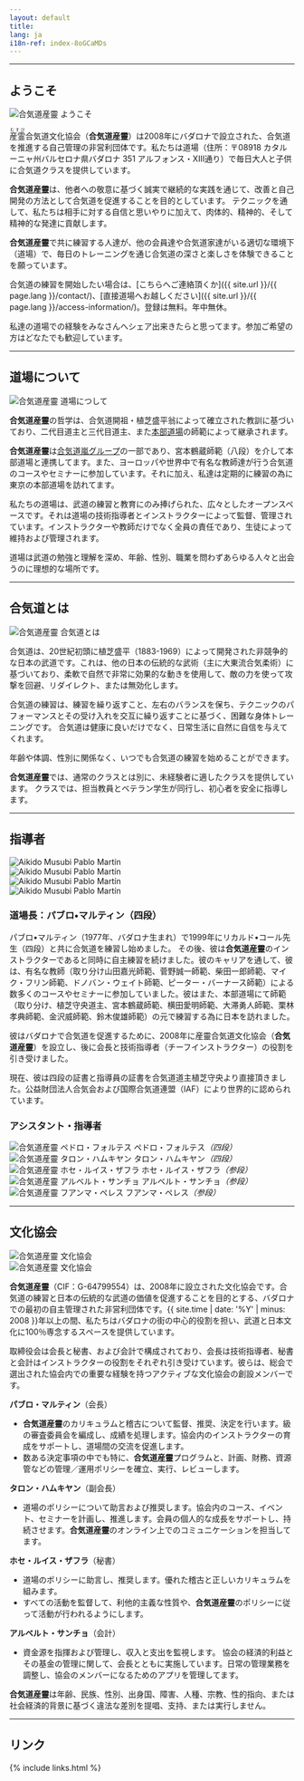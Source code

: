 ```yaml
---
layout: default
title:
lang: ja
i18n-ref: index-8oGCaMDs
---
```


<hr id="welcome" class="anchor">

## ようこそ

<picture>
  <source type="image/webp" srcset="{{ site.url }}/images/index-8oGCaMDs-01.webp" class="img-fluid lazyload">
  <source type="image/jpeg" srcset="{{ site.url }}/images/index-8oGCaMDs-01.jpg" class="img-fluid lazyload">
  <img src="{{ site.url }}/images/index-8oGCaMDs-01.jpg" class="img-fluid lazyload" alt="合気道産靈 ようこそ">
</picture>

<ruby>産霊<rt>むすび</rt></ruby>合気道文化協会（<b>合気道産靈</b>）は2008年にバダロナで設立された、合気道を推進する自己管理の非営利団体です。私たちは道場（住所：〒08918 カタルーニャ州バルセロナ県バダロナ 351 アルフォンス・XIII通り）で毎日大人と子供に合気道クラスを提供しています。

<b>合気道産靈</b>は、他者への敬意に基づく誠実で継続的な実践を通じて、改善と自己開発の方法として合気道を促進することを目的としています。 テクニックを通して、私たちは相手に対する自信と思いやりに加えて、肉体的、精神的、そして精神的な発達に貢献します。

<b>合気道産靈</b>で共に練習する人達が、他の会員達や合気道家達がいる適切な環境下（道場）で、毎日のトレーニングを通じ合気道の深さと楽しさを体験できることを願っています。

合気道の練習を開始したい場合は、[こちらへご連絡頂くか]({{ site.url }}/{{ page.lang }}/contact/)、[直接道場へお越しください]({{ site.url }}/{{ page.lang }}/access-information/)。登録は無料。年中無休。

私達の道場での経験をみなさんへシェア出来きたらと思ってます。参加ご希望の方はどなたでも歓迎しています。

<hr id="our-dojo" class="anchor">

## 道場について

<picture>
  <source type="image/webp" srcset="{{ site.url }}/images/index-8oGCaMDs-09.webp" class="img-fluid lazyload">
  <source type="image/jpeg" srcset="{{ site.url }}/images/index-8oGCaMDs-09.jpg" class="img-fluid lazyload">
  <img src="{{ site.url }}/images/index-8oGCaMDs-09.jpg" class="img-fluid lazyload" alt="合気道産靈 道場につして">
</picture>

<b>合気道産靈</b>の哲学は、合気道開祖・植芝盛平翁によって確立された教訓に基づいており、二代目道主と三代目道主、また[本部道場](http://www.aikikai.or.jp/)の師範によって継承されます。

<b>合気道産靈</b>は[合気道嵐グループ](http://aikidoarashigroup.com/)の一部であり、宮本鶴蔵師範（八段）を介して本部道場と連携してます。また、ヨーロッパや世界中で有名な教師達が行う合気道のコースやセミナーに参加しています。それに加え、私達は定期的に練習の為に東京の本部道場を訪れてます。

私たちの道場は、武道の練習と教育にのみ捧げられた、広々としたオープンスペースです。それは道場の技術指導者とインストラクターによって監督、管理されています。インストラクターや教師だけでなく全員の責任であり、生徒によって維持および管理されます。

道場は武道の勉強と理解を深め、年齢、性別、職業を問わずあらゆる人々と出会うのに理想的な場所です。

<hr id="aikido" class="anchor">

## 合気道とは

<picture>
  <source type="image/webp" srcset="{{ site.url }}/images/index-8oGCaMDs-02.webp" class="img-fluid lazyload">
  <source type="image/jpeg" srcset="{{ site.url }}/images/index-8oGCaMDs-02.jpg" class="img-fluid lazyload">
  <img src="{{ site.url }}/images/index-8oGCaMDs-02.jpg" class="img-fluid lazyload" alt="合気道産靈 合気道とは">
</picture>

合気道は、20世紀初頭に植芝盛平（1883-1969）によって開発された非競争的な日本の武道です。これは、他の日本の伝統的な武術（主に大東流合気柔術）に基づいており、柔軟で自然で非常に効果的な動きを使用して、敵の力を使って攻撃を回避、リダイレクト、または無効化します。

合気道の練習は、練習を繰り返すこと、左右のバランスを保ち、テクニックのパフォーマンスとその受け入れを交互に繰り返すことに基づく、困難な身体トレーニングです。 合気道は健康に良いだけでなく、日常生活に自然に自信を与えてくれます。

年齢や体調、性別に関係なく、いつでも合気道の練習を始めることができます。

<b>合気道産靈</b>では、通常のクラスとは別に、未経験者に適したクラスを提供しています。 クラスでは、担当教員とベテラン学生が同行し、初心者を安全に指導します。

<hr id="instructors" class="anchor">

## 指導者

<div id="index-8oGCaMDs-instructors" class="container">
  <div class="row">
    <div class="col col-sm">
      <picture>
        <source type="image/webp" srcset="{{ site.url }}/images/index-8oGCaMDs-05_.webp" class="img-fluid lazyload">
        <source type="image/jpeg" srcset="{{ site.url }}/images/index-8oGCaMDs-05_.jpg" class="img-fluid lazyload">
        <img src="{{ site.url }}/images/index-8oGCaMDs-04.jpg" class="img-fluid lazyload" alt="Aikido Musubi Pablo Martín">
      </picture>
    </div>
    <div class="col col-sm">
      <picture>
        <source type="image/webp" srcset="{{ site.url }}/images/index-8oGCaMDs-06_.webp" class="img-fluid lazyload">
        <source type="image/jpeg" srcset="{{ site.url }}/images/index-8oGCaMDs-06_.jpg" class="img-fluid lazyload">
        <img src="{{ site.url }}/images/index-8oGCaMDs-06.jpg" class="img-fluid lazyload" alt="Aikido Musubi Pablo Martín">
      </picture>
    </div>
  </div>
  <div class="row">
    <div class="col col-sm">
      <picture>
        <source type="image/webp" srcset="{{ site.url }}/images/index-8oGCaMDs-07_.webp" class="img-fluid lazyload">
        <source type="image/jpeg" srcset="{{ site.url }}/images/index-8oGCaMDs-07_.jpg" class="img-fluid lazyload">
        <img src="{{ site.url }}/images/index-8oGCaMDs-07.jpg" class="img-fluid lazyload" alt="Aikido Musubi Pablo Martín">
      </picture>
    </div>
    <div class="col col-sm">
      <picture>
        <source type="image/webp" srcset="{{ site.url }}/images/index-8oGCaMDs-08_.webp" class="img-fluid lazyload">
        <source type="image/jpeg" srcset="{{ site.url }}/images/index-8oGCaMDs-08_.jpg" class="img-fluid lazyload">
        <img src="{{ site.url }}/images/index-8oGCaMDs-08.jpg" class="img-fluid lazyload" alt="Aikido Musubi Pablo Martín">
      </picture>
    </div>
  </div>
</div>

### 道場長：パブロ•マルティン（四段）

パブロ•マルティン（1977年、バダロナ生まれ）で1999年にリカルド•コール先生（四段）と共に合気道を練習し始めました。 その後、彼は<b>合気道産靈</b>のインストラクターであると同時に自主練習を続けました。彼のキャリアを通して、彼は、有名な教師（取り分け山田嘉光師範、菅野誠一師範、柴田一郎師範、マイク・フリン師範、ドノバン・ウェイト師範、ピーター・バーナース師範）による数多くのコースやセミナーに参加していました。彼はまた、本部道場にて師範（取り分け、植芝守央道主、宮本鶴蔵師範、横田愛明師範、大滞勇人師範、栗林孝典師範、金沢威師範、鈴木俊雄師範）の元で練習する為に日本を訪れました。

彼はバダロナで合気道を促進するために、2008年に産靈合気道文化協会（<b>合気道産靈</b>）を設立し、後に会長と技術指導者（チーフインストラクター）の役割を引き受けました。

現在、彼は四段の証書と指導員の証書を合気道道主植芝守央より直接頂きました。公益財団法人合気会および国際合気道連盟（IAF）により世界的に認められています。

### アシスタント・指導者

<div id="index-8oGCaMDs-instructors" class="container">
  <div class="row">
    <div class="col-4 col-sm-4">
      <picture>
        <source type="image/webp" srcset="{{ site.url }}/images/index-8oGCaMDs-13.webp" class="img-fluid lazyload">
        <source type="image/jpeg" srcset="{{ site.url }}/images/index-8oGCaMDs-13.jpg" class="img-fluid lazyload">
        <img src="{{ site.url }}/images/index-8oGCaMDs-13.jpg" class="img-fluid lazyload" alt="合気道産靈 ペドロ・フォルテス">
      </picture>
      <span>ペドロ・フォルテス<em>（四段）</em></span>
    </div>
    <div class="col-4 col-sm-4">
      <picture>
        <source type="image/webp" srcset="{{ site.url }}/images/index-8oGCaMDs-14.webp" class="img-fluid lazyload">
        <source type="image/jpeg" srcset="{{ site.url }}/images/index-8oGCaMDs-14.jpg" class="img-fluid lazyload">
        <img src="{{ site.url }}/images/index-8oGCaMDs-14.jpg" class="img-fluid lazyload" alt="合気道産靈 タロン・ハムキヤン">
      </picture>
      <span>タロン・ハムキヤン<em>（四段）</em></span>
    </div>
    <div class="col-4 col-sm-4">
      <picture>
        <source type="image/webp" srcset="{{ site.url }}/images/index-8oGCaMDs-15.webp" class="img-fluid lazyload">
        <source type="image/jpeg" srcset="{{ site.url }}/images/index-8oGCaMDs-15.jpg" class="img-fluid lazyload">
        <img src="{{ site.url }}/images/index-8oGCaMDs-15.jpg" class="img-fluid lazyload" alt="合気道産靈 ホセ・ルイス・ザフラ">
      </picture>
      <span>ホセ・ルイス・ザフラ<em>（参段）</em></span>
    </div>
  </div>
  <div class="row">
    <div class="col-4 col-sm-4">
      <picture>
        <source type="image/webp" srcset="{{ site.url }}/images/index-8oGCaMDs-16.webp" class="img-fluid lazyload">
        <source type="image/jpeg" srcset="{{ site.url }}/images/index-8oGCaMDs-16.jpg" class="img-fluid lazyload">
        <img src="{{ site.url }}/images/index-8oGCaMDs-16.jpg" class="img-fluid lazyload" alt="合気道産靈 アルベルト・サンチョ">
      </picture>
      <span>アルベルト・サンチョ<em>（参段）</em></span>
    </div>
    <div class="col-4 col-sm-4">
      <picture>
        <source type="image/webp" srcset="{{ site.url }}/images/index-8oGCaMDs-17.webp" class="img-fluid lazyload">
        <source type="image/jpeg" srcset="{{ site.url }}/images/index-8oGCaMDs-17.jpg" class="img-fluid lazyload">
        <img src="{{ site.url }}/images/index-8oGCaMDs-17.jpg" class="img-fluid lazyload" alt="合気道産靈 フアンマ・ペレス">
      </picture>
      <span>フアンマ・ペレス<em>（参段）</em></span>
    </div>
  </div>
</div>

<hr id="association" class="anchor">

## 文化協会

<div id="index-8oGCaMDs-cultural-association" class="container">
  <div class="row">
    <div class="col col-sm">
      <picture>
        <source type="image/webp" srcset="{{ site.url }}/images/index-8oGCaMDs-12.webp" class="img-fluid lazyload">
        <source type="image/jpeg" srcset="{{ site.url }}/images/index-8oGCaMDs-12.jpg" class="img-fluid lazyload">
        <img src="{{ site.url }}/images/index-8oGCaMDs-12.jpg" class="img-fluid lazyload" alt="合気道産靈 文化協会">
      </picture>
    </div>
    <div class="col col-sm">
      <picture>
        <source type="image/webp" srcset="{{ site.url }}/images/index-8oGCaMDs-11.webp" class="img-fluid lazyload">
        <source type="image/jpeg" srcset="{{ site.url }}/images/index-8oGCaMDs-11.jpg" class="img-fluid lazyload">
        <img src="{{ site.url }}/images/index-8oGCaMDs-11.jpg" class="img-fluid lazyload" alt="合気道産靈 文化協会">
      </picture>
    </div>
  </div>
</div>

<b>合気道産靈</b>（CIF：G-64799554）は、2008年に設立された文化協会です。合気道の練習と日本の伝統的な武道の価値を促進することを目的とする、バダロナでの最初の自主管理された非営利団体です。{{ site.time | date: '%Y' | minus: 2008 }}年以上の間、私たちはバダロナの街の中心的役割を担い、武道と日本文化に100％専念するスペースを提供しています。

取締役会は会長と秘書、および会計で構成されており、会長は技術指導者、秘書と会計はインストラクターの役割をそれぞれ引き受けています。彼らは、総会で選出された協会内での重要な経験を持つアクティブな文化協会の創設メンバーです。

<b>パブロ・マルティン</b>（会長）
- <b>合気道産靈</b>のカリキュラムと稽古について監督、推奨、決定を行います。級の審査委員会を編成し、成績を処理します。協会内のインストラクターの育成をサポートし、道場間の交流を促進します。
- 数ある決定事項の中でも特に、<b>合気道産靈</b>プログラムと、計画、財務、資源管などの管理／運用ポリシーを確立、実行、レビューします。

<b>タロン・ハムキヤン</b>（副会長）
- 道場のポリシーについて助言および推奨します。協会内のコース、イベント、セミナーを計画し、推進します。会員の個人的な成長をサポートし、持続させます。<b>合気道産靈</b>のオンライン上でのコミュニケーションを担当してます。

<b>ホセ・ルイス・ザフラ</b>（秘書）
- 道場のポリシーに助言し、推奨します。優れた稽古と正しいカリキュラムを組みます。
- すべての活動を監督して、利他的主義な性質や、<b>合気道産靈</b>のポリシーに従って活動が行われるようにします。

<b>アルベルト・サンチョ</b>（会計）
- 資金源を指揮および管理し、収入と支出を監視します。 協会の経済的利益とその基金の管理に関して、会長とともに実施しています。日常の管理業務を調整し、協会のメンバーになるためのアプリを管理してます。

<b>合気道産靈</b>は年齢、民族、性別、出身国、障害、人種、宗教、性的指向、または社会経済的背景に基づく違法な差別を提唱、支持、または実行しません。

<hr id="links" class="anchor">

## リンク

{% include links.html %}
